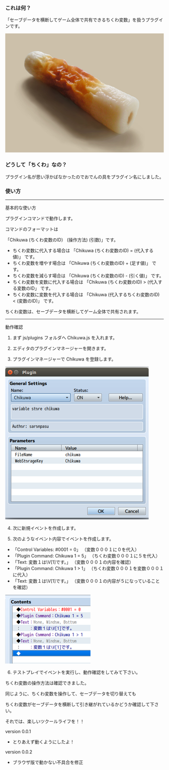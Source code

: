 ### これは何？

「セーブデータを横断してゲーム全体で共有できるちくわ変数」を扱うプラグインです。


![ちくわ](/Chikuwa/img/Chikuwa.jpg)


### どうして「ちくわ」なの？

プラグイン名が思い浮かばなかったのでおでんの具をプラグイン名にしました。


### 使い方

---
基本的な使い方

プラグインコマンドで動作します。

コマンドのフォーマットは

「Chikuwa (ちくわ変数のID） (操作方法) (引数)」です。

- ちくわ変数に代入する場合は 「Chikuwa (ちくわ変数のID) = (代入する値)」 です。
- ちくわ変数を増やす場合は 「Chikuwa (ちくわ変数のID) + (足す値)」 です。
- ちくわ変数を減らす場合は 「Chikuwa (ちくわ変数のID) - (引く値)」 です。
- ちくわ変数を変数に代入する場合は 「Chikuwa (ちくわ変数のID) > (代入する変数のID」 です。
- ちくわ変数に変数を代入する場合は 「Chikuwa (代入するちくわ変数のID) < (変数のID)」 です。

ちくわ変数は、セーブデータを横断してゲーム全体で共有されます。

---
動作確認

1) まず js/plugins フォルダへ Chikuwa.js を入れます。

2) エディタのプラグインマネージャーを開きます。

3) プラグインマネージャーで Chikuwa を登録します。

![プラグインマネージャーの操作画面](/Chikuwa/img/plugin_manager.png)

4) 次に新規イベントを作成します。

5) 次のようなイベント内容でイベントを作成します。

- 「Control Variables: #0001 = 0」 （変数０００１に０を代入）
- 「Plugin Command: Chikuwa 1 = 5」 （ちくわ変数０００１に５を代入）
- 「Text: 変数１は\\V[1]です。」 （変数０００１の内容を確認）
- 「Plugin Command: Chikuwa 1 > 1」 （ちくわ変数０００１を変数０００１に代入）
- 「Text: 変数１は\\V[1]です。」 （変数０００１の内容が５になっていることを確認）

![イベント内容](/Chikuwa/img/event.png)

6) テストプレイでイベントを実行し、動作確認をしてみて下さい。



ちくわ変数の操作方法は確認できました。

同じように、ちくわ変数を操作して、セーブデータを切り替えても

ちくわ変数がセーブデータを横断して引き継がれているかどうか確認して下さい。



それでは、楽しいツクールライフを！！


version 0.0.1
- とりあえず動くようにしたよ！

version 0.0.2
- ブラウザ版で動かない不具合を修正

